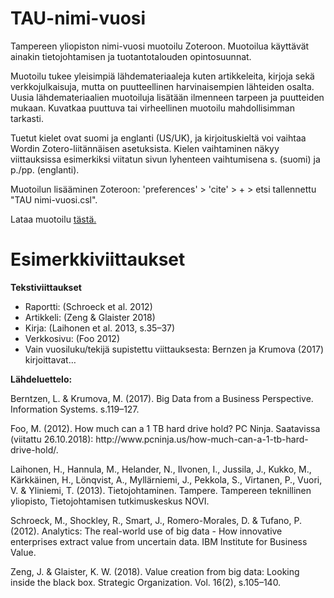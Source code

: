 # TAU-nimi-vuosi

Tampereen yliopiston nimi-vuosi muotoilu Zoteroon. Muotoilua käyttävät ainakin tietojohtamisen ja tuotantotalouden opintosuunnat.

Muotoilu tukee yleisimpiä lähdemateriaaleja kuten artikkeleita, kirjoja sekä verkkojulkaisuja, mutta on puutteellinen harvinaisempien lähteiden osalta. Uusia lähdemateriaalien muotoiluja lisätään ilmenneen tarpeen ja puutteiden mukaan. Kuvatkaa puuttuva tai virheellinen muotoilu mahdollisimman tarkasti.

Tuetut kielet ovat suomi ja englanti (US/UK), ja kirjoituskieltä voi vaihtaa Wordin Zotero-liitännäisen asetuksista. Kielen vaihtaminen näkyy viittauksissa esimerkiksi viitatun sivun lyhenteen vaihtumisena s. (suomi) ja p./pp. (englanti).

Muotoilun lisääminen Zoteroon: 'preferences' > 'cite' > + > etsi tallennettu "TAU nimi-vuosi.csl".

Lataa muotoilu [tästä.](http://codeload.github.com/hekare/TAU-nimi-vuosi/zip/master)

# Esimerkkiviittaukset

**Tekstiviittaukset**

- Raportti:       (Schroeck et al. 2012)
- Artikkeli:      (Zeng & Glaister 2018)
- Kirja:          (Laihonen et al. 2013, s.35–37)
- Verkkosivu:     (Foo 2012)
- Vain vuosiluku/tekijä supistettu viittauksesta: Bernzen ja Krumova (2017) kirjoittavat…


**Lähdeluettelo:**

Berntzen, L. & Krumova, M. (2017). Big Data from a Business Perspective. Information Systems. s.119–127.

Foo, M. (2012). How much can a 1 TB hard drive hold? PC Ninja. Saatavissa (viitattu 26.10.2018): ht<span>tp://www</span>.pcninja.us<span>/how-much-can-a-1-tb-hard-drive-hold/</span>.

Laihonen, H., Hannula, M., Helander, N., Ilvonen, I., Jussila, J., Kukko, M., Kärkkäinen, H., Lönqvist, A., Myllärniemi, J., Pekkola, S., Virtanen, P., Vuori, V. & Yliniemi, T. (2013). Tietojohtaminen. Tampere. Tampereen teknillinen yliopisto, Tietojohtamisen tutkimuskeskus NOVI.

Schroeck, M., Shockley, R., Smart, J., Romero-Morales, D. & Tufano, P. (2012). Analytics: The real-world use of big data - How innovative enterprises extract value from uncertain data. IBM Institute for Business Value.

Zeng, J. & Glaister, K. W. (2018). Value creation from big data: Looking inside the black box. Strategic Organization. Vol. 16(2), s.105–140.
